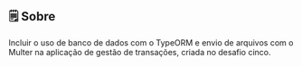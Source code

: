 ## 🗒  Sobre

Incluir o uso de banco de dados com o TypeORM e envio de arquivos com o Multer na aplicação de gestão de transações, 
criada no desafio cinco.
